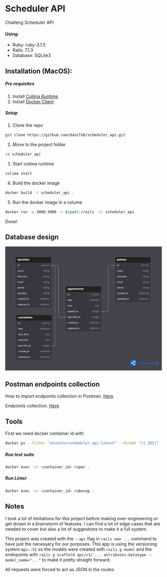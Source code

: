 # Scheduler API
Challeng Scheduler API

#### Using:
* Ruby: ruby-3.1.5
* Rails: 7.1.3
* Database: SQLite3

## Installation (MacOS):
##### Pre requisites
1. Install [Colima Runtime](https://github.com/abiosoft/colima "Colima Runtime")
2. Install [Docker Client](https://docs.docker.com/engine/install/)
##### Setup
1. Clone the repo
```bash
git clone https://github.com/danife8/scheduler_api.git
```
2. Move to the project folder
```bash
cd scheduler_api
```
3. Start colima runtime
```bash
colima start
```
4. Build the docker image
```bash
docker build -t scheduler_api .
```
5. Run the docker image in a volume
```bash
docker run -p 3000:3000 -v $(pwd):/rails -it scheduler_api
```
Done!

## Database design
![Database design](vendor/scheduler_api.png)

## Postman endpoints collection
How to import endpoints collection in Postman. [Here](https://learning.postman.com/docs/getting-started/importing-and-exporting/importing-data/#import-postman-data)

Endpoints collection. [Here](vendor/scheduler_api.postman_collection.json)
## Tools
First we need docker container id with
```bash 
docker ps --filter "ancestor=scheduler_api:latest" --format "{{.ID}}"
```
##### Run test suite
```bash
docker exec -it <container_id> rspec .
```
##### Run Linter
```bash
docker exec -it <container_id> rubocop .
```
## Notes
I took a lot of limitations for this project before making over-engineering or get drown in a brainstorm of features.
I can find a lot of edge cases that are needed to cover but also a lot of suggestions to make it a full system.

This project was created with the `--api` flag in `rails new ...` command to have just the necessary for our purposes. This app is using the versioning system `Api::V1` so the models were created with `rails g model` and the endopoints with `rails g scaffold api/v1/.... attributes:datatype --model_name="..."` to make it pretty straight forward.

All requests were forced to act as JSON in the routes.
